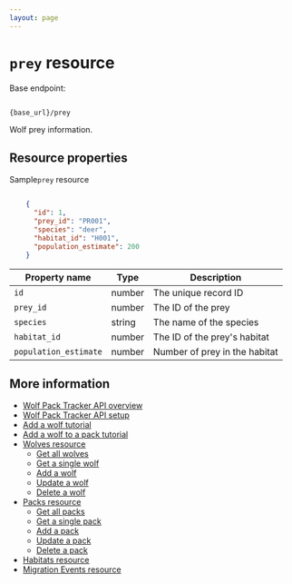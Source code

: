 ```yaml
---
layout: page
---
```


# `prey` resource

Base endpoint:

```shell

{base_url}/prey
```

Wolf prey information.

## Resource properties

Sample`prey` resource

```JSON

    {
      "id": 1,
      "prey_id": "PR001",
      "species": "deer",
      "habitat_id": "H001",
      "population_estimate": 200
    }
```

| Property name | Type | Description |
| ------------- | ----------- | ----------- |
| `id`	|number	|The unique record ID|
| `prey_id` | number | The ID of the prey|
| `species` | string | The name of the species|
| `habitat_id` | number | The ID of the prey's habitat|
| `population_estimate` | number | Number of prey in the habitat|

## More information

* [Wolf Pack Tracker API overview](../index.md)
* [Wolf Pack Tracker API setup](../getting-started.md)
* [Add a wolf tutorial](../tutorials/add-wolf-tutorial.md)
* [Add a wolf to a pack tutorial](../tutorials/update-pack-tutorial.md)
* [Wolves resource](wolves.md)
    * [Get all wolves](wolves-get-all.md)
    * [Get a single wolf](wolves-get-single.md)
    * [Add a wolf](wolves-post.md)
    * [Update a wolf](wolves-put.md)
    * [Delete a wolf](wolves-delete.md)
* [Packs resource](packs.md)
    * [Get all packs](packs-get-all.md)
    * [Get a single pack](packs-get-single.md)
    * [Add a pack](packs-post.md)
    * [Update a  pack](packs-put.md)
    * [Delete a pack](packs-delete.md)
* [Habitats resource](habitats.md)
* [Migration Events resource](migration-events.md)

